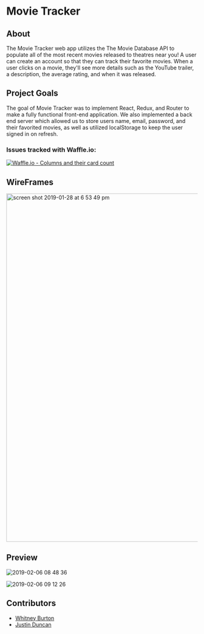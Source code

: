 # Movie Tracker

## About 
The Movie Tracker web app utilizes the The Movie Database API to populate all of the most recent movies released to theatres near you! A user can create an account so that they can track their favorite movies. When a user clicks on a movie, they'll see more details such as the YouTube trailer, a description, the average rating, and when it was released. 

## Project Goals 
The goal of Movie Tracker was to implement React, Redux, and Router to make a fully functional front-end application. We also implemented a back end server which allowed us to store users name, email, password, and their favorited movies, as well as utilized localStorage to keep the user signed in on refresh. 

### Issues tracked with Waffle.io:

[![Waffle.io - Columns and their card count](https://badge.waffle.io/JustinD85/The_Best_Movies.svg?columns=all)](https://waffle.io/JustinD85/The_Best_Movies)

## WireFrames

<img width="915" alt="screen shot 2019-01-28 at 6 53 49 pm" src="https://user-images.githubusercontent.com/18714169/51878962-daeddc00-232e-11e9-8bfa-7256e6f0fabb.png">

## Preview 

![2019-02-06 08 48 36](https://user-images.githubusercontent.com/33883645/52353606-1ef67600-29ec-11e9-9ae5-cb7811189fb0.gif)

![2019-02-06 09 12 26](https://user-images.githubusercontent.com/33883645/52355392-78ac6f80-29ef-11e9-8f21-08ed0b57d7e6.gif)


## Contributors

* [Whitney Burton](https://github.com/whitneyburton)
* [Justin Duncan](https://github.com/JustinD85)
